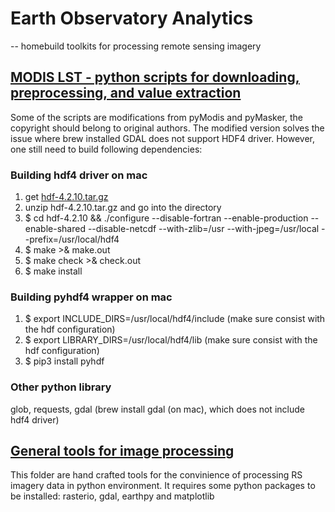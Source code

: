 # Earth Observatory Analytics
-- homebuild toolkits for processing remote sensing imagery

## [MODIS LST - python scripts for downloading, preprocessing, and value extraction](https://github.com/ramenwang/earth-analytics/tree/master/MODIS_LST)

Some of the scripts are modifications from pyModis and pyMasker, the copyright should belong to original authors. 
The modified version solves the issue where brew installed GDAL does not support HDF4 driver. However, one still need to build following dependencies:

### Building hdf4 driver on mac

1. get [hdf-4.2.10.tar.gz](https://support.hdfgroup.org/ftp/HDF/releases/HDF4.2.10/src/hdf-4.2.10.tar.gz)
2. unzip hdf-4.2.10.tar.gz and go into the directory
3. $ cd hdf-4.2.10 && ./configure --disable-fortran --enable-production --enable-shared --disable-netcdf --with-zlib=/usr --with-jpeg=/usr/local --prefix=/usr/local/hdf4
4. $ make >& make.out
5. $ make check >& check.out
6. $ make install

### Building pyhdf4 wrapper on mac

1. $ export INCLUDE_DIRS=/usr/local/hdf4/include (make sure consist with the hdf configuration)
2. $ export LIBRARY_DIRS=/usr/local/hdf4/lib (make sure consist with the hdf configuration)
3. $ pip3 install pyhdf

### Other python library
glob, requests, gdal (brew install gdal (on mac), which does not include hdf4 driver)


## [General tools for image processing](https://github.com/ramenwang/earth-analytics/tree/master/general_tools)

This folder are hand crafted tools for the convinience of processing RS imagery data in python environment. It requires some python packages to be installed: rasterio, gdal, earthpy and matplotlib
